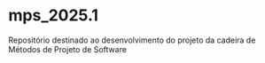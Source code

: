 # mps_2025.1
Repositório destinado ao desenvolvimento do projeto da cadeira de Métodos de Projeto de Software
